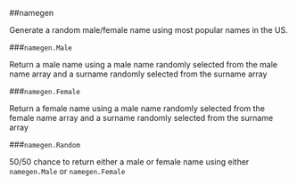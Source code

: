 ##namegen

Generate a random male/female name using most popular names in the US.

###`namegen.Male`

Return a male name using a male name randomly selected from the male name array and a surname randomly selected from the surname array

###`namegen.Female`

Return a female name using a male name randomly selected from the female name array and a surname randomly selected from the surname array

###`namegen.Random`

50/50 chance to return either a male or female name using either `namegen.Male` or `namegen.Female`
